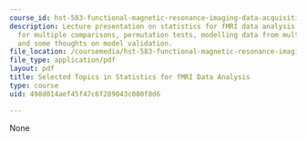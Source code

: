 ```yaml
---
course_id: hst-583-functional-magnetic-resonance-imaging-data-acquisition-and-analysis-fall-2008
description: Lecture presentation on statistics for fMRI data analysis, adjusting
  for multiple comparisons, permutation tests, modelling data from multiple subjects,
  and some thoughts on model validation.
file_location: /coursemedia/hst-583-functional-magnetic-resonance-imaging-data-acquisition-and-analysis-fall-2008/498d014aef45f47c6f289043c080f8d6_1124_mv_stats1.pdf
file_type: application/pdf
layout: pdf
title: Selected Topics in Statistics for fMRI Data Analysis
type: course
uid: 498d014aef45f47c6f289043c080f8d6

---
```

None